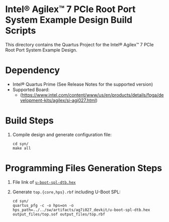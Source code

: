 # Intel® Agilex™ 7 PCIe Root Port System Example Design Build Scripts

This directory contains the Quartus Project for the Intel® Agilex™ 7 PCIe Root Port System Example Design.

# Dependency

- Intel® Quartus Prime (See Release Notes for the supported version)
- Supported Board:
  - (https://www.intel.com/content/www/us/en/products/details/fpga/development-kits/agilex/si-agi027.html)

# Build Steps

 1. Compile design and generate configuration file:

    ```
    cd syn/
	make all
    ```

# Programming Files Generation Steps

 1. File link of [`u-boot-spl-dtb.hex`](https://github.com/altera-fpga/agilex7-ed-pcie-rp/tree/main/src/sw/artifacts/ag7i027_devkit/u-boot-spl-dtb.hex) 

 2. Generate `top.{core,hps}.rbf` including U-Boot SPL:

    ```
    cd syn/
    quartus_pfg -c -o hps=on -o hps_path=../../sw/artifacts/ag7i027_devkit/u-boot-spl-dtb.hex output_files/top.sof output_files/top.rbf
    ```
